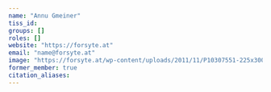 ```yaml
---
name: "Annu Gmeiner"
tiss_id: 
groups: []
roles: []
website: "https://forsyte.at"
email: "name@forsyte.at"
image: "https://forsyte.at/wp-content/uploads/2011/11/P10307551-225x300.jpg"
former_member: true
citation_aliases:
---
```


<!--
Your custom content goes here.
-->